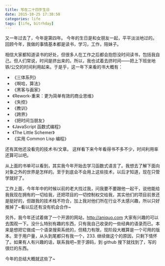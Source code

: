 ```yaml
---
title: 写在二十四岁生日
date: 2015-10-25 17:38:50
categories: life
tags: [life, bitrhday]
---
```


又一年过去了，今年是第四年。
今年的生日是和女朋友一起，平平淡淡地过的。
回顾今年，我做的事情基本都是读书，学习，工作，陪妹子。

相信大家都知道读书的好处，但很多人在工作之后都会抱怨没时间读书，包括我自己。但人们常说，时间是挤出来的。所以，我也试着去挤时间——把上下班坐地铁/公交的时间利用起来。于是乎，这一年下来看的书大概有：

- 《三体系列》
- 《啊哈，算法》
- 《黑客与画家》
- 《Rework-重来：更为简单有效的商业思维》
- 《失控》
- 《教训》
- 《跨界》
- 《把时间当朋友》
- 《JavaScript 函数式编程》
- 《The Little Schemer》
- 《实用 Common Lisp 编程》

还有其他还没看完的技术书/文章。
这样看下来今年看得书不多不少，时间利用率还算可以吧。

从上面的书单可以看到，其实我今年开始去学习函数式语言了。我想去了解下面向对象之外的世界是怎样的。至于到底会不会用上这些技术，以后才知道，现在只管学就好了。

工作上面，今年年中的时候以前的老大找过我，问我要不要跟他一起干，说他能给我我现在拥有的一切给我，还把项目的一切控制权交给我，其实他们的项目前景还是挺好的，但跟我的技术栈不符合，加上我对他们所在行业不太感兴趣，所以只好推掉了~看以后还有没有机会合作~

另外，我今年还试着做了一个开源的网站，http://aniquo.com 大家有兴趣的可以去围观一下。没什么特别有趣的东西，只有我自己收录的一些经典的语录而已。本来是想把它做成一个语录搜索系统的，但精力有限，现阶段大概算是一个可用的版本。至于用户量，从头到尾都只有我一个，233. 继续做这个的原因，只剩下情怀了。如果有人有兴趣的话，联系我吧~至于源码，到 github 搜下就找到了，写的很烂的东西。

今年的总结大概就这些了~

